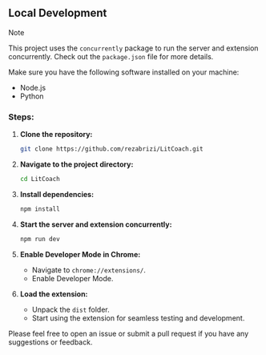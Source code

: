 ## Local Development

> [!NOTE]  
> This project uses the `concurrently` package to run the server and extension concurrently. Check out the `package.json` file for more details.

Make sure you have the following software installed on your machine:

-   Node.js
-   Python

### Steps:

1. **Clone the repository:**

    ```bash
    git clone https://github.com/rezabrizi/LitCoach.git
    ```

2. **Navigate to the project directory:**

    ```bash
    cd LitCoach
    ```

3. **Install dependencies:**

    ```bash
    npm install
    ```

4. **Start the server and extension concurrently:**

    ```bash
    npm run dev
    ```

5. **Enable Developer Mode in Chrome:**

    - Navigate to `chrome://extensions/`.
    - Enable Developer Mode.

6. **Load the extension:**

    - Unpack the `dist` folder.
    - Start using the extension for seamless testing and development.

Please feel free to open an issue or submit a pull request if you have any suggestions or feedback.
